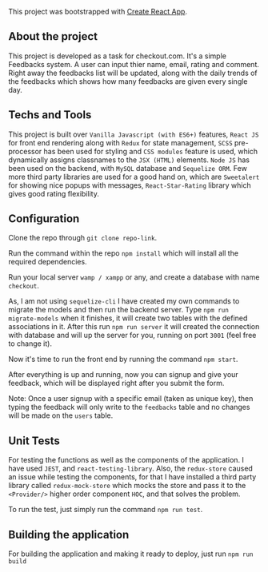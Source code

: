 This project was bootstrapped with [Create React App](https://github.com/facebook/create-react-app).

## About the project

This project is developed as a task for checkout.com. It's a simple Feedbacks system. A user can input thier name, email, rating and comment. Right away the feedbacks list will be updated, along with the daily trends of the feedbacks which shows how many feedbacks are given every single day.

## Techs and Tools

This project is built over `Vanilla Javascript (with ES6+)` features, `React JS` for front end rendering along with `Redux` for state management, `SCSS` pre-processor has been used for styling and `CSS modules` feature is used, which dynamically assigns classnames to the `JSX (HTML)` elements. `Node JS` has been used on the backend, with `MySQL` database and `Sequelize ORM`. Few more third party libraries are used for a good hand on, which are `Sweetalert` for showing nice popups with messages, `React-Star-Rating` library which gives good rating flexibility. 

## Configuration

Clone the repo through `git clone repo-link`.</br>

Run the command within the repo `npm install` which will install all the required dependencies.</br>

Run your local server `wamp / xampp` or any, and create a database with name `checkout`.</br>

As, I am not using `sequelize-cli` I have created my own commands to migrate the models and then run the backend server. Type `npm run migrate-models` when it finishes, it will create two tables with the defined associations in it. After this run `npm run server` it will created the connection with database and will up the server for you, running on port `3001` (feel free to change it).</br>

Now it's time to run the front end by running the command `npm start`.</br>

After everything is up and running, now you can signup and give your feedback, which will be displayed right after you submit the form. </br>

Note: Once a user signup with a specific email (taken as unique key), then typing the feedback will only write to the `feedbacks` table and no changes will be made on the `users` table.</br>

## Unit Tests

For testing the functions as well as the components of the application. I have used `JEST`, and `react-testing-library`. Also, the `redux-store` caused an issue while testing the components, for that I have installed a third party library called `redux-mock-store` which mocks the store and pass it to the `<Provider/>` higher order component `HOC`, and that solves the problem.

To run the test, just simply run the command `npm run test`. 


## Building the application

For building the application and making it ready to  deploy, just run `npm run build`